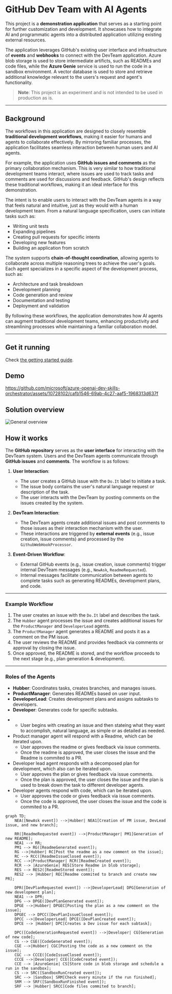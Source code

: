 # GitHub Dev Team with AI Agents

This project is a **demonstration application** that serves as a starting point for further customization and development.
It showcases how to integrate AI and programmatic agents into a distributed application utilizing existing external resources. 

The application leverages GitHub's existing user interface and infrastructure of **events** and **webhooks** to connect with the DevTeam application.
Azure blob storage is used to store intermediate artificts, such as READMEs and code files, while the **Azure Genie** service is used to run the code in a sandbox environment.
A vector database is used to store and retrieve additional knowledge relevant to the users's request and agent's functionality.

> **Note**: This project is an experiment and is not intended to be used in production as is.

---

## Background

The workflows in this application are designed to closely resemble **traditional development workflows**, making it easier for humans and agents to collaborate effectively.
By mirroring familiar processes, the application facilitates seamless interaction between human users and AI agents.

For example, the application uses **GitHub issues and comments** as the primary collaboration mechanism.
This is very similar to how traditional development teams interact, where issues are used to track tasks and comments are used for discussions and feedback.
GitHub's design reflects these traditional workflows, making it an ideal interface for this demonstration.

The intent is to enable users to interact with the DevTeam agents in a way that feels natural and intuitive, just as they would with a human development team. From a natural language specification, users can initiate tasks such as:
- Writing unit tests
- Expanding pipelines
- Creating pull requests for specific intents
- Developing new features
- Building an application from scratch

The system supports **chain-of-thought coordination**, allowing agents to collaborate across multiple reasoning trees to achieve the user's goals.
Each agent specializes in a specific aspect of the development process, such as:
- Architecture and task breakdown
- Development planning
- Code generation and review
- Documentation and testing
- Deployment and validation

By following these workflows, the application demonstrates how AI agents can augment traditional development teams, enhancing productivity and streamlining processes while maintaining a familiar collaboration model.

---

## Get it running

Check [the getting started guide](./docs/github-flow-getting-started.md).

## Demo

https://github.com/microsoft/azure-openai-dev-skills-orchestrator/assets/10728102/cafb1546-69ab-4c27-aaf5-1968313d637f

## Solution overview

![General overview](./docs/images/overview.png)

## How it works

The **GitHub repository** serves as the **user interface** for interacting with the DevTeam system.
Users and the DevTeam agents communicate through **GitHub issues** and **comments**.
The workflow is as follows:

1. **User Interaction**:
   - The user creates a GitHub issue with the `Do.It` label to initiate a task.
   - The issue body contains the user's natural language request or description of the task.
   - The user interacts with the DevTeam by posting comments on the issues created by the system.

2. **DevTeam Interaction**:
   - The DevTeam agents create additional issues and post comments to those issues as their interaction mechanism with the user.
   - These interactions are triggered by **external events** (e.g., issue creation, issue comments) and processed by the `GithubWebHookProcessor`.

3. **Event-Driven Workflow**:
   - External GitHub events (e.g., issue creation, issue comments) trigger internal DevTeam messages (e.g., `NewAsk`, `ReadmeRequested`).
   - Internal messages facilitate communication between agents to complete tasks such as generating READMEs, development plans, and code.

---

### Example Workflow

1. The user creates an issue with the `Do.It` label and describes the task.
2. The `Hubber` agent processes the issue and creates additional issues for the `ProductManager` and `DeveloperLead` agents.
3. The `ProductManager` agent generates a README and posts it as a comment on the PM issue.
4. The user reviews the README and provides feedback via comments or approval by closing the issue.
5. Once approved, the README is stored, and the workflow proceeds to the next stage (e.g., plan generation & development).

---

### Roles of the Agents

- **Hubber**: Coordinates tasks, creates branches, and manages issues.
- **ProductManager**: Generates READMEs based on user input.
- **DeveloperLead**: Creates development plans and assigns subtasks to developers.
- **Developer**: Generates code for specific subtasks.

* * User begins with creating an issue and then stateing what they want to accomplish, natural language, as simple or as detailed as needed.
* Product manager agent will respond with a Readme, which can be iterated upon.
  * User approves the readme or gives feedback via issue comments.
  * Once the readme is approved, the user closes the issue and the Readme is commited to a PR.
* Developer lead agent responds with a decomposed plan for development, which also can be iterated upon.
  * User approves the plan or gives feedback via issue comments.
  * Once the plan is approved, the user closes the issue and the plan is used to break down the task to different developer agents.
* Developer agents respond with code, which can be iterated upon.
  * User approves the code or gives feedback via issue comments.
  * Once the code is approved, the user closes the issue and the code is commited to a PR.

```mermaid
graph TD;
    NEA([NewAsk event]) -->|Hubber| NEA1[Creation of PM issue, DevLead issue, and new branch];
    
    RR([ReadmeRequested event]) -->|ProductManager| PM1[Generation of new README];
    NEA1 --> RR;
    PM1 --> RG([ReadmeGenerated event]);
    RG -->|Hubber| RC[Post the readme as a new comment on the issue];
    RC --> RCC([ReadmeIssueClosed event]);
    RCC -->|ProductManager| RCR([ReadmeCreated event]);
    RCR --> |AzureGenie| RES[Store Readme in blob storage];
    RES --> RES2([ReadmeStored event]);
    RES2 --> |Hubber| REC[Readme commited to branch and create new PR];

    DPR([DevPlanRequested event]) -->|DeveloperLead| DPG[Generation of new development plan];
    NEA1 --> DPR;
    DPG --> DPGE([DevPlanGenerated event]);
    DPGE -->|Hubber| DPGEC[Posting the plan as a new comment on the issue];
    DPGEC --> DPCC([DevPlanIssueClosed event]);
    DPCC -->|DeveloperLead| DPCE([DevPlanCreated event]);
    DPCE --> |Hubber| DPC[Creates a Dev issue for each subtask];

    DPC([CodeGenerationRequested event]) -->|Developer| CG[Generation of new code];
    CG --> CGE([CodeGenerated event]);
    CGE -->|Hubber| CGC[Posting the code as a new comment on the issue];
    CGC --> CCCE([CodeIssueClosed event]);
    CCCE -->|Developer| CCE([CodeCreated event]);
    CCE --> |AzureGenie| CS[Store code in blob storage and schedule a run in the sandbox];
    CS --> SRC([SandboxRunCreated event]);
    SRC --> |Sandbox| SRM[Check every minute if the run finished];
    SRM --> SRF([SandboxRunFinished event]);
    SRF --> |Hubber| SRCC[Code files commited to branch];
```
